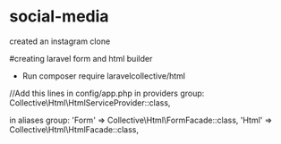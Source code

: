 # social-media
created an instagram clone

#creating laravel form and html builder
- Run composer require laravelcollective/html

//Add this lines in config/app.php
in providers group:
Collective\Html\HtmlServiceProvider::class,

in aliases group:
'Form' => Collective\Html\FormFacade::class,
'Html' => Collective\Html\HtmlFacade::class,
